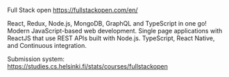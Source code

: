 Full Stack open
https://fullstackopen.com/en/

React, Redux, Node.js, MongoDB, GraphQL and TypeScript in one go! 
Modern JavaScript-based web development. 
Single page applications with ReactJS that use REST APIs built with Node.js.
TypeScript, React Native, and Continuous integration.

Submission system:
https://studies.cs.helsinki.fi/stats/courses/fullstackopen